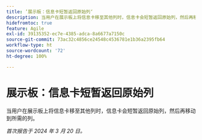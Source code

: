 ```yaml
---
title: ’展示板：信息卡短暂返回原始列‘
description: 当用户在展示板上将信息卡移至其他列时，信息卡会短暂返回原始列，然后再移动到所需的列。
hidefromtoc: true
feature: Agile
exl-id: 39135352-ec7e-4385-adca-8a6677a7150c
source-git-commit: 73ac32c4856ce24548c4536781e1b36a2395fb64
workflow-type: ht
source-wordcount: '72'
ht-degree: 100%

---
```


# 展示板：信息卡短暂返回原始列

当用户在展示板上将信息卡移至其他列时，信息卡会短暂返回原始列，然后再移动到所需的列。

_首次报告于 2024 年 3 月 20 日。_
